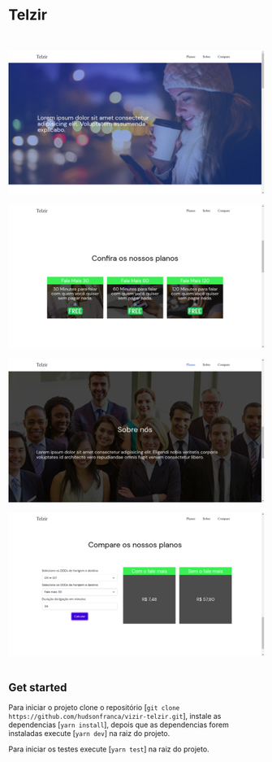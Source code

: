 # Telzir

<p>
<br/>
<br/>
<img src="images/1.png">
<br/>
<br/>
<img src="images/2.png">
<br/>
<br/>
<img src="images/3.png">
<br/>
<br/>
<img src="images/4.png">
<br/>
<br/>

## Get started

Para iniciar o projeto clone o repositório [`git clone https://github.com/hudsonfranca/vizir-telzir.git`], instale as dependencias [`yarn install`], depois que as dependencias forem instaladas execute [`yarn dev`] na raiz do projeto.

Para iniciar os testes execute [`yarn test`] na raiz do projeto.
